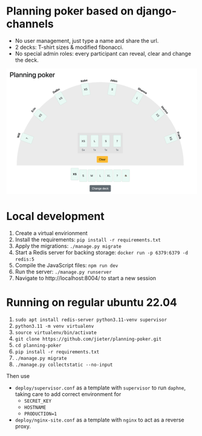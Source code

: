 # Planning poker based on django-channels

 - No user management, just type a name and share the url.
 - 2 decks: T-shirt sizes & modified fibonacci.
 - No special admin roles: every participant can reveal, clear and change the deck.

![Screenshot of the application in this repo](screenshot.png)
# Local development

1. Create a virtual envirionment
1. Install the requirements: `pip install -r requirements.txt`
1. Apply the migrations: `./manage.py migrate`
1. Start a Redis server for backing storage: `docker run -p 6379:6379 -d redis:5`
1. Compile the JavaScript files: `npm run dev`
1. Run the server: `./manage.py runserver`
1. Navigate to http://localhost:8004/ to start a new session

# Running on regular ubuntu 22.04
1. `sudo apt install redis-server python3.11-venv supervisor`
1. `python3.11 -m venv virtualenv`
1. `source virtualenv/bin/activate`
1. `git clone https://github.com/jieter/planning-poker.git`
1. `cd planning-poker`
1. `pip install -r requirements.txt`
1. `./manage.py migrate`
1. `./manage.py collectstatic --no-input`

Then use
- `deploy/supervisor.conf` as a template with `supervisor` to run `daphne`, taking care to add correct environment for
  - `SECRET_KEY`
  - `HOSTNAME`
  - `PRODUCTION=1`
- `deploy/nginx-site.conf` as a template with `nginx` to act as a reverse proxy.
